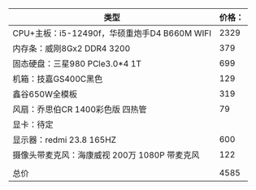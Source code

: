 | 类型                                          | 价格： |
| --------------------------------------------- | ------ |
| CPU+主板：i5-12490f，华硕重炮手D4 B660M WIFI  | 2329   |
| 内存条：威刚8Gx2 DDR4 3200                    | 379    |
| 固态硬盘：三星980 PCle3.0*4  1T               | 699    |
| 机箱：技嘉GS400C黑色                          | 129    |
| 鑫谷650W全模板                                | 319    |
| 风扇：乔思伯CR 1400彩色版 四热管              | 79     |
| 显卡：待定                                    |        |
| 显示器：redmi 23.8 165HZ                      | 600    |
| 摄像头带麦克风：海康威视 200万 1080P 带麦克风 | 122    |
|                                               |        |
| 总价                                          | 4585   |

